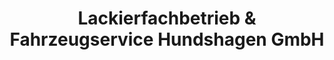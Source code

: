 ---
title: "Lackierfachbetrieb & Fahrzeugservice Hundshagen GmbH"
url: /duenwald/lackierfachbetrieb-und-fahrzeugservice-hundshagen-gmbh/
shop: Autowerkstatt
---